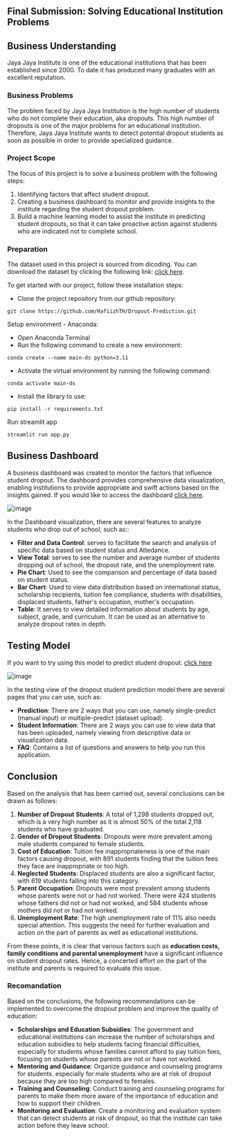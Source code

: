 
## Final Submission: Solving Educational Institution Problems

## Business Understanding

Jaya Jaya Institute is one of the educational institutions that has been established since 2000. To date it has produced many graduates with an excellent reputation.

### Business Problems

The problem faced by Jaya Jaya Institution is the high number of students who do not complete their education, aka dropouts. This high number of dropouts is one of the major problems for an educational institution. Therefore, Jaya Jaya Institute wants to detect potential dropout students as soon as possible in order to provide specialized guidance.

### Project Scope

The focus of this project is to solve a business problem with the following steps:
1. Identifying factors that affect student dropout.
2. Creating a business dashboard to monitor and provide insights to the institute regarding the student dropout problem.
3. Build a machine learning model to assist the institute in predicting student dropouts, so that it can take proactive action against students who are indicated not to complete school.

### Preparation

The dataset used in this project is sourced from dicoding. You can download the dataset by clicking the following link: [click here](https://github.com/dicodingacademy/dicoding_dataset/tree/main/students_performance).

To get started with our project, follow these installation steps:
- Clone the project repository from our github repository:
```
git clone https://github.com/HafiizhTH/Dropout-Prediction.git
```

Setup environment - Anaconda:
- Open Anaconda Terminal
- Run the following command to create a new environment:
```
conda create --name main-ds python=3.11
```
- Activate the virtual environment by running the following command:
```
conda activate main-ds
```
- Install the library to use:
```
pip install -r requirements.txt
```
Run streamlit app
```
streamlit run app.py
```

## Business Dashboard

A business dashboard was created to monitor the factors that influence student dropout. The dashboard provides comprehensive data visualization, enabling institutions to provide appropriate and swift actions based on the insights gained. If you would like to access the dashboard [click here](https://lookerstudio.google.com/u/0/reporting/906a8401-a1eb-4f20-ac6a-fda975851a7c/page/CRG1D).

![image](https://github.com/HafiizhTH/Dropout-Prediction/assets/96015981/0ed46533-f9df-4812-9707-2ca134af2247)

In the Dashboard visualization, there are several features to analyze students who drop out of school, such as::
- **Filter and Data Control**: serves to facilitate the search and analysis of specific data based on student status and Attedance.
- **View Total**: serves to see the number and average number of students dropping out of school, the dropout rate, and the unemployment rate.
- **Pie Chart**: Used to see the comparison and percentage of data based on student status.
- **Bar Chart**: Used to view data distribution based on international status, scholarship recipients, tuition fee compliance, students with disabilities, displaced students, father's occupation, mother's occupation.
- **Table**: It serves to view detailed information about students by age, subject, grade, and curriculum. It can be used as an alternative to analyze dropout rates in depth.

## Testing Model

If you want to try using this model to predict student dropout. [click here](https://dropout-prediction.streamlit.app/)

![image](https://github.com/HafiizhTH/Dropout-Prediction/assets/96015981/00fd7c96-7952-40b8-abed-f447546dd0ec)

In the testing view of the dropout student prediction model there are several pages that you can use, such as:
- **Prediction**: There are 2 ways that you can use, namely single-predict (manual input) or multiple-predict (dataset upload).
- **Student Information**: There are 2 ways you can use to view data that has been uploaded, namely viewing from descriptive data or visualization data.
- **FAQ**: Contains a list of questions and answers to help you run this application.

## Conclusion

Based on the analysis that has been carried out, several conclusions can be drawn as follows:
1. **Number of Dropout Students**: A total of 1,298 students dropped out, which is a very high number as it is almost 50% of the total 2,118 students who have graduated.
2. **Gender of Dropout Students**: Dropouts were more prevalent among male students compared to female students.
3. **Cost of Education**: Tuition fee inappropriateness is one of the main factors causing dropout, with 891 students finding that the tuition fees they face are inappropriate or too high.
4. **Neglected Students**: Displaced students are also a significant factor, with 619 students falling into this category.
5. **Parent Occupation**: Dropouts were most prevalent among students whose parents were not or had not worked. There were 424 students whose fathers did not or had not worked, and 584 students whose mothers did not or had not worked.
6. **Unemployment Rate**: The high unemployment rate of 11% also needs special attention. This suggests the need for further evaluation and action on the part of parents as well as educational institutions.

From these points, it is clear that various factors such as **education costs, family conditions and parental unemployment** have a significant influence on student dropout rates. Hence, a concerted effort on the part of the institute and parents is required to evaluate this issue.

### Recomandation

Based on the conclusions, the following recommendations can be implemented to overcome the dropout problem and improve the quality of education:
- **Scholarships and Education Subsidies**: The government and educational institutions can increase the number of scholarships and education subsidies to help students facing financial difficulties, especially for students whose families cannot afford to pay tuition fees, focusing on students whose parents are not or have not worked.
- **Mentoring and Guidance**: Organize guidance and counseling programs for students. especially for male students who are at risk of dropout because they are too high compared to females.
- **Training and Counseling**: Conduct training and counseling programs for parents to make them more aware of the importance of education and how to support their children.
- **Monitoring and Evaluation**: Create a monitoring and evaluation system that can detect students at risk of dropout, so that the institute can take action before they leave school.